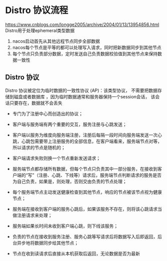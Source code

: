 # Distro 协议流程
https://www.cnblogs.com/longge2005/archive/2004/01/13/13954856.html
Distro用于处理ephemeral类型数据

1. nacos启动首先从其他远程节点同步全部数据
2. nacos每个节点是平等的都可以处理写入请求，同时把新数据同步到其他节点
3. 每个节点只负责部分数据，定时发送自己负责数据校验值到其他节点来保持数据一致性

## Distro 协议
Distro 协议被定位为临时数据的一致性协议 (AP)：该类型协议， 不需要把数据存储到磁盘或者数据库 ，因为临时数据通常和服务器保持一个session会话， 该会话只要存在，数据就不会丢失

* 专门为了注册中心而创造出的协议；

* 客户端与服务端有两个重要的交互，服务注册与心跳发送；

* 客户端以服务为维度向服务端注册，注册后每隔一段时间向服务端发送一次心跳，心跳包需要带上注册服务的全部信息，在客户端看来，服务端节点对等，所以请求的节点是随机的；

* 客户端请求失败则换一个节点重新发送请求；

* 服务端节点都存储所有数据，但每个节点只负责其中一部分服务，在接收到客户端的“写”（注册、心跳、下线等）请求后，服务端节点判断请求的服务是否为自己负责，如果是，则处理，否则交由负责的节点处理；

* 每个服务端节点主动发送健康检查到其他节点，响应的节点被该节点视为健康节点；

* 服务端在接收到客户端的服务心跳后，如果该服务不存在，则将该心跳请求当做注册请求来处理；

* 服务端如果长时间未收到客户端心跳，则下线该服务；

* 负责的节点在接收到服务注册、服务心跳等写请求后将数据写入后即返回，后台异步地将数据同步给其他节点；

*  节点在收到读请求后直接从本机获取后返回，无论数据是否为最新
